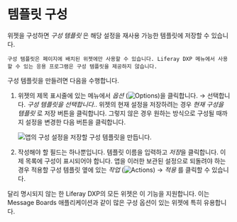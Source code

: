 # 템플릿 구성

위젯을 구성하면 *구성 템플릿* 은 해당 설정을 재사용 가능한 템플릿에 저장할 수 있습니다.

```{note}
구성 템플릿은 페이지에 배치된 위젯에만 사용할 수 있습니다. Liferay DXP 메뉴에서 사용할 수 있는 응용 프로그램은 구성 템플릿을 제공하지 않습니다.
```

구성 템플릿을 만들려면 다음을 수행합니다.

1. 위젯의 제목 표시줄에 있는 메뉴에서 *옵션* (![Options](../../../../images/icon-app-options.png))을 클릭합니다. &rarr; 선택합니다. *구성 템플릿을 선택합니다.*. 위젯의 현재 설정을 저장하려는 경우 *현재 구성을 템플릿* 로 저장 버튼을 클릭합니다. 그렇지 않은 경우 원하는 방식으로 구성될 때까지 설정을 변경한 다음 버튼을 클릭합니다.

    ![앱의 구성 설정을 저장할 구성 템플릿을 만듭니다.](./configuring-templates/images/01.png)

1. 작성해야 할 필드는 하나뿐입니다. 템플릿 이름을 입력하고 *저장*을 클릭합니다. 이제 목록에 구성이 표시되어야 합니다. 앱을 이러한 보관된 설정으로 되돌려야 하는 경우 적용할 구성 템플릿 옆에 있는 *작업* (![Actions](../../../../images/icon-actions.png)) &rarr; *적용* 를 클릭할 수 있습니다.

달리 명시되지 않는 한 Liferay DXP의 모든 위젯은 이 기능을 지원합니다. 이는 Message Boards 애플리케이션과 같이 많은 구성 옵션이 있는 위젯에 특히 유용합니다.
